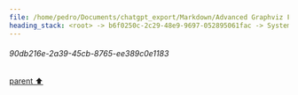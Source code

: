 ```yaml
---
file: /home/pedro/Documents/chatgpt_export/Markdown/Advanced Graphviz Features Demo.md
heading_stack: <root> -> b6f0250c-2c29-48e9-9697-052895061fac -> System -> c0382b3d-5622-418c-82c6-9718652426a2 -> System -> aaa25ba6-dd5e-4b1d-a80b-8cfeb32cd076 -> User -> 2dfbde17-251d-4960-802d-72d431931ba2 -> Assistant -> aaa29eee-17fd-487c-9deb-9b0f300cc79d -> User -> 899b2696-4470-4399-bbbf-d405265e6076 -> Assistant -> 1. Cluster Subgraphs -> aaa2a038-fe85-4b61-ac93-315b624f7960 -> User -> 247dcca5-8dcd-41d5-99b5-0f9c27db63cd -> Assistant -> 9a45f68f-3816-4a98-9de0-66386b0eb41d -> Tool -> 1c9f4085-df27-4ed2-bfd8-547cd8e5e1e2 -> Assistant -> aaa27f58-1e05-4376-b04e-3e4cacc7d472 -> User -> 3be2e9af-c5c5-49aa-8a0b-8ad2b0f975b6 -> Assistant -> 5111d7fb-a43d-460d-bed5-a40ddc510dc8 -> Tool -> 50b0868d-0be4-447b-a431-af11411e85e8 -> Assistant -> aaa2d875-c964-4e5d-a5b3-2ebbbdafad2a -> User -> b92aec5b-e020-4ae3-8ff0-0974f1614b07 -> Assistant -> 49a3bc25-0285-4ece-b65d-ce82f416f859 -> Tool -> ef91a623-a39f-4548-b0ad-48f0b5c96030 -> Assistant -> aaa2c84d-8fc9-4e41-b1a1-fe4a3eada151 -> User -> 23c6542f-8569-4f57-b2be-e524ad5ccd3d -> Assistant -> a5919e32-7b77-40d0-b209-b614fb566858 -> Tool -> 745c5813-312a-4906-9321-b0fe412a7b76 -> Assistant -> aaa21b4b-34b3-45c4-96f0-53f36b37d583 -> User -> 8e144ddf-3c9f-4599-a480-e8830fb235f9 -> Assistant -> 3839d5f4-f3d7-4162-8533-4101ce44fa43 -> Tool -> 1cf12e0f-14a2-4fee-a61f-2cd969ff35a1 -> Assistant -> aaa2d8fa-6d82-4a65-8fdd-90f2c097a310 -> User -> eb70e0da-e84f-450f-91ab-5d177513a2da -> Assistant -> aaa20318-635e-412b-b4e2-6a63f688d7d9 -> User -> 90db216e-2a39-45cb-8765-ee389c0e1183
---
```

###### 90db216e-2a39-45cb-8765-ee389c0e1183
[parent ⬆️](#aaa20318-635e-412b-b4e2-6a63f688d7d9)

